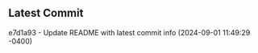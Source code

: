 
## Latest Commit
e7d1a93 - Update README with latest commit info (2024-09-01 11:49:29 -0400) <Yunxi-Zhou>

